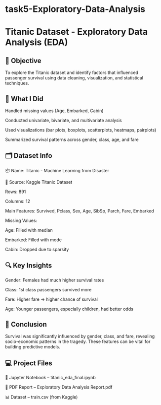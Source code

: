 # task5-Exploratory-Data-Analysis

# Titanic Dataset - Exploratory Data Analysis (EDA)

## 📌 Objective

To explore the Titanic dataset and identify factors that influenced passenger survival using data cleaning, visualization, and statistical techniques.


## 🧾 What I Did

Handled missing values (Age, Embarked, Cabin)

Conducted univariate, bivariate, and multivariate analysis

Used visualizations (bar plots, boxplots, scatterplots, heatmaps, pairplots)

Summarized survival patterns across gender, class, age, and fare


## 🗂️ Dataset Info

📦 Name: Titanic - Machine Learning from Disaster

📁 Source: Kaggle Titanic Dataset

Rows: 891

Columns: 12

Main Features:
Survived, Pclass, Sex, Age, SibSp, Parch, Fare, Embarked

Missing Values:

Age: Filled with median

Embarked: Filled with mode

Cabin: Dropped due to sparsity


## 🔍 Key Insights

Gender: Females had much higher survival rates

Class: 1st class passengers survived more

Fare: Higher fare → higher chance of survival

Age: Younger passengers, especially children, had better odds


## 🧠 Conclusion

Survival was significantly influenced by gender, class, and fare, revealing socio-economic patterns in the tragedy. These features can be vital for building predictive models.

## 💻 Project Files

📓 Jupyter Notebook – titanic_eda_final.ipynb

📄 PDF Report – Exploratory Data Analysis Report.pdf

📊 Dataset – train.csv (from Kaggle)
